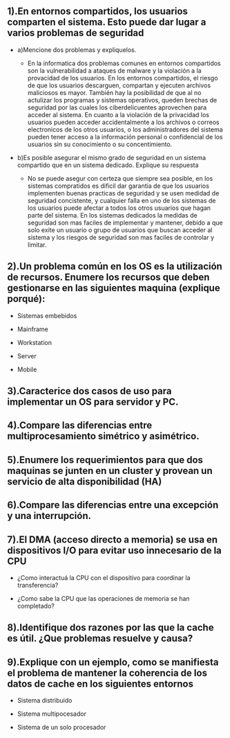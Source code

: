 ## 1).En entornos compartidos, los usuarios comparten el sistema. Esto puede dar lugar a varios problemas de seguridad

* a)Mencione dos problemas y expliquelos.

  * En la informatica dos problemas comunes en entornos compartidos son la vulnerabilidad a ataques de malware y la violación a la provacidad de los usuarios.
  En los entornos compartidos, el riesgo de que los usuarios descarguen, compartan y ejecuten archivos maliciosos es mayor. También hay la posibilidad de que al no actulizar los programas y sistemas operativos, queden brechas de seguridad por las cuales los ciberdelicuentes aprovechen para acceder al sistema.
  En cuanto a la violación de la privacidad los usuarios pueden acceder accidentalmente a los archivos o correos electronicos de los otros usuarios, o los administradores del sistema pueden tener acceso a la información personal o confidencial de los usuarios sin su conocimiento o su concentimiento.
 
* b)Es posible asegurar el mismo grado de seguridad en un sistema compartido que en un sistema dedicado. Explique su respuesta

  * No se puede asegur con certeza que siempre sea posible, en los sistemas compratidos es dificil dar garantia de que los usuarios implementen buenas practicas de seguridad y se usen medidad de seguridad concistente, y cualquier falla en uno de los sistemas de los usuarios puede afectar a todos los otros usuarios que hagan parte del sistema.
  En los sistemas dedicados la medidas de seguridad son mas faciles de implementar y mantener, debido a que solo exite un usuario o grupo de usuarios que buscan acceder al sistema y los riesgos de seguridad son mas faciles de controlar y limitar.


## 2).Un problema común en los OS es la utilización de recursos. Enumere los recursos que deben gestionarse en las siguientes maquina (explique porqué):

* Sistemas embebidos

* Mainframe

* Workstation

* Server

* Mobile


## 3).Caracterice dos casos de uso para implementar un OS para servidor y PC.





## 4).Compare las diferencias entre multiprocesamiento simétrico y asimétrico.





## 5).Enumere los requerimientos para que dos maquinas se junten en un cluster y provean un servicio de alta disponibilidad (HA)







## 6).Compare las diferencias entre una excepción y una interrupción.






## 7).El DMA (acceso directo a memoria) se usa en dispositivos I/O para evitar uso innecesario de la   CPU

* ¿Como interactuá la CPU con el dispositivo para coordinar la transferencia?


* ¿Como sabe la CPU que las operaciones de memoria se han completado?



## 8).Identifique dos razones por las que la cache es útil. ¿Que problemas resuelve y causa?





## 9).Explique con un ejemplo, como se manifiesta el problema de mantener la coherencia de los datos de cache en los siguientes entornos

* Sistema distribuido

* Sistema multipocesador

* Sistema de un solo procesador
